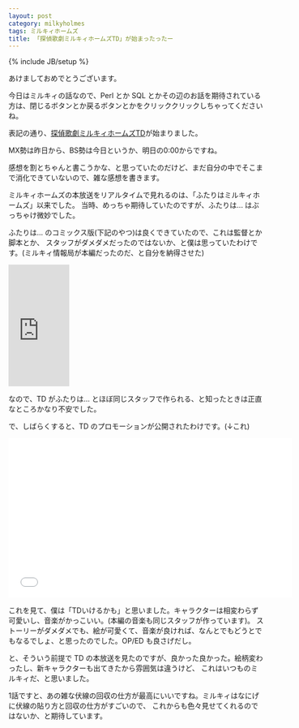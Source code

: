 ```yaml
---
layout: post
category: milkyholmes
tags: ミルキィホームズ
title: 「探偵歌劇ミルキィホームズTD」が始まったったー
---
```

{% include JB/setup %}

あけましておめでとうございます。

今日はミルキィの話なので、Perl とか SQL とかその辺のお話を期待されている方は、閉じるボタンとか戻るボタンとかをクリッククリックしちゃってくださいね。

表記の通り、[探偵歌劇ミルキィホームズTD](http://milky-holmes-anime.com/td/)が始まりました。

MX勢は昨日から、BS勢は今日というか、明日の0:00からですね。

感想を割とちゃんと書こうかな、と思っていたのだけど、まだ自分の中でそこまで消化できていないので、雑な感想を書きます。

ミルキィホームズの本放送をリアルタイムで見れるのは、「ふたりはミルキィホームズ」以来でした。
当時、めっちゃ期待していたのですが、ふたりは... はぶっちゃけ微妙でした。

ふたりは... のコミックス版(下記のやつ)は良くできていたので、これは監督とか脚本とか、
スタッフがダメダメだったのではないか、と僕は思っていたわけです。(ミルキィ情報局が本編だったのだ、と自分を納得させた)

<iframe src="http://rcm-fe.amazon-adsystem.com/e/cm?t=tsucchisblog-22&o=9&p=8&l=as1&asins=4048994085&ref=qf_sp_asin_til&fc1=000000&IS2=1&lt1=_blank&m=amazon&lc1=0000FF&bc1=000000&bg1=FFFFFF&f=ifr" style="width:120px;height:240px;" scrolling="no" marginwidth="0" marginheight="0" frameborder="0"></iframe>

なので、TD がふたりは... とほぼ同じスタッフで作られる、と知ったときは正直なところかなり不安でした。

で、しばらくすると、TD のプロモーションが公開されたわけです。(↓これ)

<iframe width="560" height="315" src="//www.youtube.com/embed/nGQ9nWVu8Us" frameborder="0" allowfullscreen></iframe>

これを見て、僕は「TDいけるかも」と思いました。キャラクターは相変わらず可愛いし、音楽がかっこいい。(本編の音楽も同じスタッフが作っています)。
ストーリーがダメダメでも、絵が可愛くて、音楽が良ければ、なんとでもどうとでもなるでしょ、と思ったのでした。OP/ED も良さげだし。

と、そういう前提で TD の本放送を見たのですが、良かった良かった。絵柄変わったし、新キャラクターも出てきたから雰囲気は違うけど、
これはいつものミルキィだ、と思いました。

1話ですと、あの雑な伏線の回収の仕方が最高にいいですね。ミルキィはなにげに伏線の貼り方と回収の仕方がすごいので、
これからも色々見せてくれるのではないか、と期待しています。
